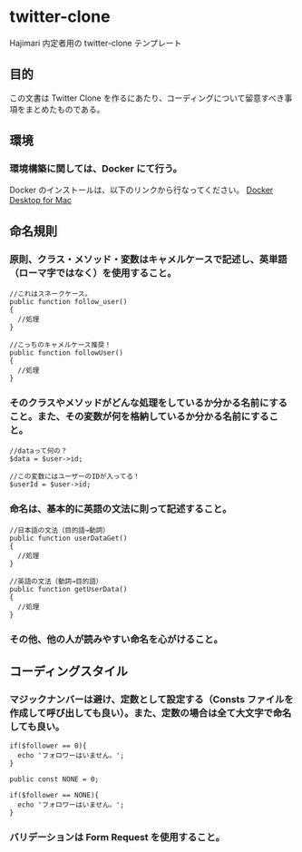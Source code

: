 # twitter-clone

Hajimari 内定者用の twitter-clone テンプレート

## 目的

この文書は Twitter Clone を作るにあたり、コーディングについて留意すべき事項をまとめたものである。
<br/>

## 環境

### 環境構築に関しては、Docker にて行う。

Docker のインストールは、以下のリンクから行なってください。
[Docker Desktop for Mac](https://docs.docker.com/desktop/mac/install/)

## 命名規則

### 原則、クラス・メソッド・変数はキャメルケースで記述し、英単語（ローマ字ではなく）を使用すること。

```
//これはスネークケース。
public function follow_user()
{
  //処理
}
```

```
//こっちのキャメルケース推奨！
public function followUser()
{
  //処理
}
```

### そのクラスやメソッドがどんな処理をしているか分かる名前にすること。また、その変数が何を格納しているか分かる名前にすること。

```
//dataって何の？
$data = $user->id;
```

```
//この変数にはユーザーのIDが入ってる！
$userId = $user->id;
```

### 命名は、基本的に英語の文法に則って記述すること。

```
//日本語の文法（目的語→動詞）
public function userDataGet()
{
  //処理
}
```

```
//英語の文法（動詞→目的語）
public function getUserData()
{
  //処理
}
```

### その他、他の人が読みやすい命名を心がけること。

## コーディングスタイル

### マジックナンバーは避け、定数として設定する（Consts ファイルを作成して呼び出しても良い）。また、定数の場合は全て大文字で命名しても良い。

```
if($follower == 0){
  echo 'フォロワーはいません。';
}
```

```
public const NONE = 0;

if($follower == NONE){
  echo 'フォロワーはいません。';
}
```

### バリデーションは Form Request を使用すること。
